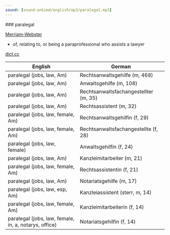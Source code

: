 ```yaml
---
sound: [sound:ankimd/english/mp3/paralegal.mp3]
---
```


\### paralegal

[Merriam-Webster](https://www.merriam-webster.com/dictionary/paralegal)

- of, relating to, or being a paraprofessional who assists a lawyer

[dict.cc](https://www.dict.cc/paralegal)

| English        | German       |
| -------------- | ------------ |
| paralegal (jobs, law, Am) | Rechtsanwaltsgehilfe (m, 468) |
| paralegal (jobs, law, Am) | Anwaltsgehilfe (m, 108) |
| paralegal (jobs, law, Am) | Rechtsanwaltsfachangestellter (m, 35) |
| paralegal (jobs, law, Am) | Rechtsassistent (m, 32) |
| paralegal (jobs, law, female, Am) | Rechtsanwaltsgehilfin (f, 29) |
| paralegal (jobs, law, female, Am) | Rechtsanwaltsfachangestellte (f, 28) |
| paralegal (jobs, law, female) | Anwaltsgehilfin (f, 24) |
| paralegal (jobs, law, Am) | Kanzleimitarbeiter (m, 21) |
| paralegal (jobs, law, female, Am) | Rechtsassistentin (f, 21) |
| paralegal (jobs, law, Am) | Notariatsgehilfe (m, 17) |
| paralegal (jobs, law, esp, Am) | Kanzleiassistent (sterr, m, 14) |
| paralegal (jobs, law, female, Am) | Kanzleimitarbeiterin (f, 14) |
| paralegal (jobs, law, female, in, a, notarys, office) | Notariatsgehilfin (f, 14) |
